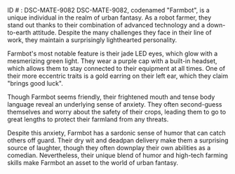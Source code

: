 ID # : DSC-MATE-9082
DSC-MATE-9082, codenamed "Farmbot", is a unique individual in the realm of urban fantasy. As a robot farmer, they stand out thanks to their combination of advanced technology and a down-to-earth attitude. Despite the many challenges they face in their line of work, they maintain a surprisingly lighthearted personality.

Farmbot's most notable feature is their jade LED eyes, which glow with a mesmerizing green light. They wear a purple cap with a built-in headset, which allows them to stay connected to their equipment at all times. One of their more eccentric traits is a gold earring on their left ear, which they claim "brings good luck".

Though Farmbot seems friendly, their frightened mouth and tense body language reveal an underlying sense of anxiety. They often second-guess themselves and worry about the safety of their crops, leading them to go to great lengths to protect their farmland from any threats.

Despite this anxiety, Farmbot has a sardonic sense of humor that can catch others off guard. Their dry wit and deadpan delivery make them a surprising source of laughter, though they often downplay their own abilities as a comedian. Nevertheless, their unique blend of humor and high-tech farming skills make Farmbot an asset to the world of urban fantasy.